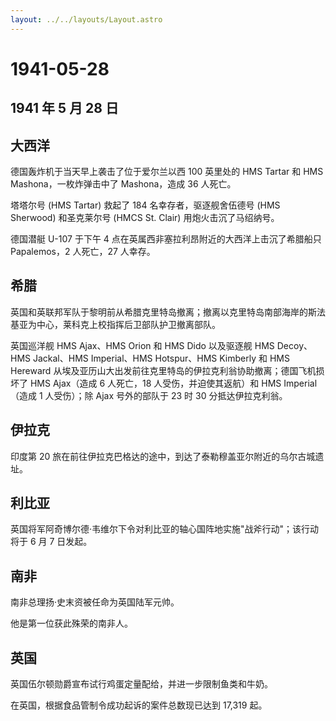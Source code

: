 ```yaml
---
layout: ../../layouts/Layout.astro
---
```


# 1941-05-28

## 1941 年 5 月 28 日

## 大西洋

德国轰炸机于当天早上袭击了位于爱尔兰以西 100 英里处的 HMS Tartar 和 HMS
Mashona，一枚炸弹击中了 Mashona，造成 36 人死亡。

塔塔尔号 (HMS Tartar) 救起了 184 名幸存者，驱逐舰舍伍德号 (HMS Sherwood)
和圣克莱尔号 (HMCS St. Clair) 用炮火击沉了马绍纳号。

德国潜艇 U-107 于下午 4 点在英属西非塞拉利昂附近的大西洋上击沉了希腊船只
Papalemos，2 人死亡，27 人幸存。

## 希腊

英国和英联邦军队于黎明前从希腊克里特岛撤离；撤离以克里特岛南部海岸的斯法基亚为中心，莱科克上校指挥后卫部队护卫撤离部队。

英国巡洋舰 HMS Ajax、HMS Orion 和 HMS Dido 以及驱逐舰 HMS Decoy、HMS
Jackal、HMS Imperial、HMS Hotspur、HMS Kimberly 和 HMS Hereward
从埃及亚历山大出发前往克里特岛的伊拉克利翁协助撤离；德国飞机损坏了 HMS
Ajax（造成 6 人死亡，18 人受伤，并迫使其返航）和 HMS Imperial（造成 1
人受伤）；除 Ajax 号外的部队于 23 时 30 分抵达伊拉克利翁。

## 伊拉克

印度第 20
旅在前往伊拉克巴格达的途中，到达了泰勒穆盖亚尔附近的乌尔古城遗址。

## 利比亚

英国将军阿奇博尔德·韦维尔下令对利比亚的轴心国阵地实施"战斧行动"；该行动将于
6 月 7 日发起。

## 南非

南非总理扬·史末资被任命为英国陆军元帅。

他是第一位获此殊荣的南非人。

## 英国

英国伍尔顿勋爵宣布试行鸡蛋定量配给，并进一步限制鱼类和牛奶。

在英国，根据食品管制令成功起诉的案件总数现已达到 17,319 起。